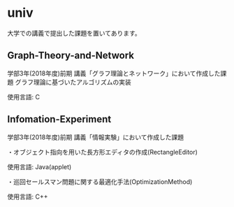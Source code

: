 # univ
大学での講義で提出した課題を置いてあります。


## Graph-Theory-and-Network
学部3年(2018年度)前期 講義「グラフ理論とネットワーク」において作成した課題
グラフ理論に基づいたアルゴリズムの実装

使用言語: C


## Infomation-Experiment
学部3年(2018年度)前期 講義「情報実験」において作成した課題

・オブジェクト指向を用いた長方形エディタの作成(RectangleEditor)

使用言語: Java(applet)

・巡回セールスマン問題に関する最適化手法(OptimizationMethod)

使用言語: C++
